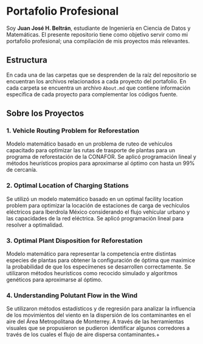 # Portafolio Profesional

Soy **Juan José H. Beltrán**, estudiante de Ingeniería en Ciencia de Datos y Matemáticas. El presente repositorio tiene como objetivo servir como mi portafolio profesional; una compilación de mis proyectos más relevantes.

## Estructura

En cada una de las carpetas que se desprenden de la raíz del repositorio se encuentran los archivos relacionados a cada proyecto del portafolio. En cada carpeta se encuentra un archivo `About.md` que contiene información específica de cada proyecto para complementar los códigos fuente.


## Sobre los Proyectos

### 1. Vehicle Routing Problem for Reforestation

Modelo matemático basado en un problema de ruteo de vehículos capacitado para optimizar las rutas de trasporte de plantas para un programa de reforestación de la CONAFOR. Se aplicó programación lineal y métodos heurísticos propios para aproximarse al óptimo con hasta un 99% de cercanía.

### 2. Optimal Location of Charging Stations

Se utilizó un modelo matemático basado en un optimal facility location problem para optimizar la locación de estaciones de carga de vechículos eléctricos para Iberdrola México considerando el flujo vehícular urbano y las capacidades de la red eléctrica. Se aplicó programación lineal para resolver a optimalidad.

### 3. Optimal Plant Disposition for Reforestation

Modelo matemático para representar la competencia entre distintas especies de plantas para obtener la configuración de óptima que maximice la probabilidad de que los especímenes se desarrollen correctamente. Se utilizaron métodos heurísticos como recocido simulado y algoritmos genéticos para aproximarse al óptimo.

### 4. Understanding Polutant Flow in the Wind

Se utilizaron métodos estadísticos y de regresión para analizar la influencia de los movimientos del viento en la dispersión de los contaminantes en el aire del Área Metropolitana de Monterrey. A través de las herramientas visuales que se propusieron se pudieron identificar algunos corredores a través de los cuales el flujo de aire dispersa contaminantes.+